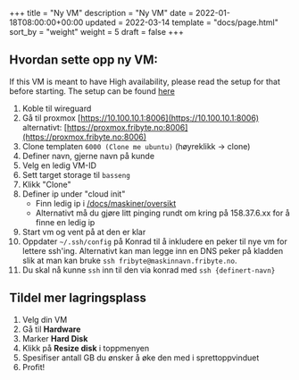 +++
title = "Ny VM"
description = "Ny VM"
date = 2022-01-18T08:00:00+00:00
updated = 2022-03-14
template = "docs/page.html"
sort_by = "weight"
weight = 5
draft = false
+++

## Hvordan sette opp ny VM:

If this VM is meant to have High availability, please read the setup for that
before starting. The setup can be found [here](../ha-setup)

1. Koble til wireguard
1. Gå til proxmox [https://10.100.10.1:8006](https://10.100.10.1:8006)
   alternativt:
   [https://proxmox.fribyte.no:8006](https://proxmox.fribyte.no:8006)
1. Clone templaten `6000 (Clone me ubuntu)` (høyreklikk -> clone)
1. Definer navn, gjerne navn på kunde
1. Velg en ledig VM-ID
1. Sett target storage til `basseng`
1. Klikk "Clone"
1. Definer ip under "cloud init"
   - Finn ledig ip i [/docs/maskiner/oversikt](/docs/maskiner/oversikt)
   - Alternativt må du gjøre litt pinging rundt om kring på 158.37.6.xx for å
     finne en ledig ip
1. Start vm og vent på at den er klar
1. Oppdater `~/.ssh/config` på Konrad til å inkludere en peker til nye vm for
   lettere ssh'ing. Alternativt kan man legge inn en DNS peker på kladden slik
   at man kan bruke `ssh fribyte@maskinnavn.fribyte.no`.
1. Du skal nå kunne `ssh` inn til den via konrad med `ssh {definert-navn}`

## Tildel mer lagringsplass

1. Velg din VM
1. Gå til **Hardware**
1. Marker **Hard Disk**
1. Klikk på **Resize disk** i toppmenyen
1. Spesifiser antall GB du ønsker å øke den med i sprettoppvinduet
1. Profit!
